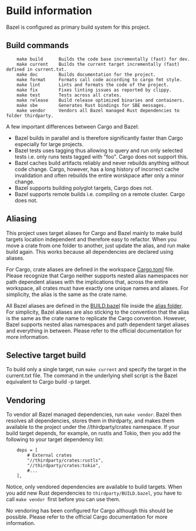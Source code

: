 # Build information

Bazel is configured as primary build system for this project.

## Build commands

```text
    make build   	Builds the code base incrementally (fast) for dev.
    make current   	Builds the current target incrementally (fast) defined in current.txt.
    make doc   		Builds documentation for the project.
    make format   	Formats call code according to cargo fmt style.
    make lint   	Lints and formats the code of the project.
    make fix   		Fixes linting issues as reported by clippy.
    make test   	Tests across all crates.
    make release   	Build release optimized binaries and containers.
    make sbe   		Generates Rust bindings for SBE messages.
    make vendor     Vendors all Bazel managed Rust dependencies to folder thirdparty.
```

A few important differences between Cargo and Bazel:

* Bazel builds in parallel and is therefore significantly faster than Cargo especially for large projects.
* Bazel tests uses tagging thus allowing to query and run only selected tests i.e. only runs tests tagged with "foo".
  Cargo does not support this.
* Bazel caches build artifacts reliably and never rebuilds anything without code change. Cargo, however, has a long
  history of incorrect cache invalidation and often rebuilds the entire worskpace after only a minor change.
* Bazel supports building polyglot targets, Cargo does not.
* Bazel supports remote builds i.e. compiling on a remote cluster. Cargo does not.

## Aliasing

This project uses target aliases for Cargo and Bazel mainly to make build targets location independent
and therefore easy to refactor. When you move a crate from one folder to another, just update the alias,
and run make build again. This works because all dependencies are declared using aliases.

For Cargo, crate aliases are defined in the workspace [Cargo.toml](Cargo.toml) file.
Please recognize that Cargo neither supports nested alias namespaces nor path dependent aliases
with the implications that, across the entire workspace, all crates must have exactly one unique names and aliases.
For simplicity, the alias is the same as the crate name.

All Bazel aliases are defined in the [BUILD.bazel](BUILD.bazel) file inside the [alias folder](alias).
For simplicity, Bazel aliases are also sticking to the convention that the alias is the same as the crate name to
replicate the Cargo convention. However, Bazel supports nested alias namespaces and path dependent target aliases
and everything in between. Please refer to the official documentation for more information.

## Selective target build

To build only a single target, run `make current` and specify the target in the current.txt file.
The command in the underlying shell script is the Bazel equivalent to Cargo build -p target.

## Vendoring

To vendor all Bazel managed dependencies, run `make vendor`. Bazel then resolves all dependencies,
stores them in thirdparty, and makes them available to the project under the //thirdparty/crates namespace.
If your build target depends, for example, on rustls and Tokio, then you add the following to your target dependency
list:

```text
    deps = [
        # External crates
        "//thirdparty/crates:rustls",
        "//thirdparty/crates:tokio",
        #...  
    ],
```    

Notice, only vendored dependencies are available to build targets. When you add new Rust dependencies
to `thirdparty/BUILD.bazel`, you have to call `make vendor `first before you can use them.

No vendoring has been configured for Cargo although this should be possible. Please refer
to the official Cargo documentation for more information.

